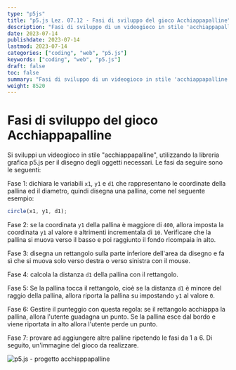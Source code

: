 ```yaml
---
type: "p5js"
title: "p5.js Lez. 07.12 - Fasi di sviluppo del gioco Acchiappapalline"
description: "Fasi di sviluppo di un videogioco in stile 'acchiappapalline'"
date: 2023-07-14
publishdate: 2023-07-14
lastmod: 2023-07-14
categories: ["coding", "web", "p5.js"]
keywords: ["coding", "web", "p5.js"]
draft: false
toc: false
summary: "Fasi di sviluppo di un videogioco in stile 'acchiappapalline'"
weight: 8520
---
```


# Fasi di sviluppo del gioco Acchiappapalline

Si sviluppi un videogioco in stile "acchiappapalline", utilizzando la libreria grafica p5.js per il disegno degli oggetti necessari. Le fasi da seguire sono le seguenti:

Fase 1: dichiara le variabili ``x1``, ``y1`` e ``d1`` che rappresentano le coordinate della pallina ed il diametro, quindi disegna una pallina, come nel seguente esempio:

```javascript
circle(x1, y1, d1);
```

Fase 2: se la coordinata ``y1`` della pallina è maggiore di ``400``, allora imposta la coordinata ``y1`` al valore ``0`` altrimenti incrementala di ``10``. Verificare che la pallina si muova verso il basso e poi raggiunto il fondo ricompaia in alto.

Fase 3: disegna un rettangolo sulla parte inferiore dell'area da disegno e fa sì che si muova solo verso destra o verso sinistra con il mouse.

Fase 4: calcola la distanza ``d1`` della pallina con il rettangolo.

Fase 5: Se la pallina tocca il rettangolo, cioè se la distanza ``d1`` è minore del raggio della pallina, allora riporta la pallina su impostando ``y1`` al valore ``0``.

Fase 6: Gestire il punteggio con questa regola: se il rettangolo acchiappa la pallina, allora l'utente guadagna un punto. Se la pallina esce dal bordo e viene riportata in alto allora l'utente perde un punto.

Fase 7: provare ad aggiungere altre palline ripetendo le fasi da 1 a 6.
Di seguito, un'immagine del gioco da realizzare.

![p5.js - progetto acchiappapalline](/static/coding/web/p5js/colors_and_styles_exe_acchiappapalline_01.png "p5.js - progetto acchiappapalline")
